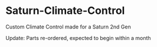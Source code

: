 # Saturn-Climate-Control
Custom Climate Control made for a Saturn 2nd Gen

Update: Parts re-ordered, expected to begin within a month
